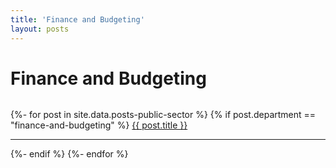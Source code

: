 ```yaml
---
title: 'Finance and Budgeting'
layout: posts
---
```


# Finance and Budgeting

![]()

{%- for post in site.data.posts-public-sector %}
{% if post.department == "finance-and-budgeting" %}
<a href="{{ post.link }}">
{{ post.title }}</a>
<hr />
{%- endif %}
{%- endfor %}